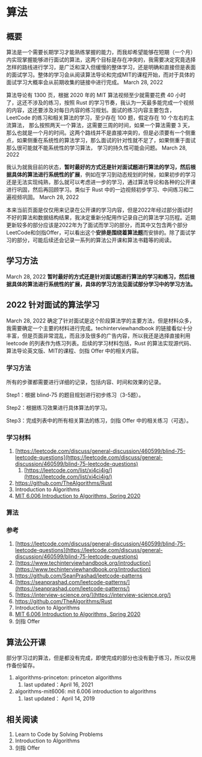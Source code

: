 # 算法

## 概要

算法是一个需要长期学习才能熟练掌握的能力，而我却希望能够在短期（一个月）内实现掌握能够进行面试的算法，这两个目标是存在冲突的，我需要决定究竟选择怎样的路线进行学习，是广泛和深入但缓慢的整体学习，还是明确和直接但是表面的面试学习。整体的学习会从阅读算法导论和完成MIT的课程开始，而对于具体的面试学习大概率会从前期收集的链接中进行完成。 March 28, 2022 

算法导论有 1300 页，根据 2020 年的 MIT 算法视频至少就需要花费 40 小时了，这还不涉及的练习，按照 Rust 的学习节奏，我认为一天最多能完成一个视频的内容，这还要涉及对每日内容的练习规划。面试的练习内容主要包含，LeetCode 的练习和相关算法的学习，至少存在 100 题，假定存在 10 个左右的主流算法， 那么按照两天一个算法，这需要三周的时间，如果一个算法需要 3 天，那么也就是一个月的时间。这两个路线并不是直接冲突的，但是必须要有一个侧重点，如果侧重在系统性的算法学习，那么面试的针对性就不足了，如果侧重于面试那么很可能就不能系统性的学习算法， 学习的持久性可能会问题。 March 28, 2022 

我认为就我目前的状态，**暂时最好的方式还是针对面试题进行算法的学习，然后根据具体的算法进行系统性的扩展**，例如在学习到动态规划的时候，如果初步的学习还是无法实现纯熟，那么就可以考虑进一步的学习，通过算法导论和各种的公开课进行巩固，然后再回顾学习。类似于 Rust 中的一边视频初步学习、中间练习和二遍视频巩固。 March 28, 2022 

本来当前页面是仅仅用来记录在公开课的学习内容，但是2022年经过部分面试时不好的算法和数据结构结果，我决定重新分配用作记录自己的算法学习历程。近期更新较多的部分应该是2022年为了面试而学习的部分，而其中又包含两个部分LeetCode和剑指Offer，可以看出这个**安排是围绕着算法题**而安排的。除了面试学习的部分，可能后续还会记录一系列的算法公开课和算法书籍等的阅读。

## 学习方法

March 28, 2022 **暂时最好的方式还是针对面试题进行算法的学习和练习，然后根据具体的算法进行系统性的扩展，具体的学习方法见面试部分学习中的学习方法。**

## 2022 针对面试的算法学习

March 28, 2022 确定了针对面试是这个阶段算法学的主要方法，但是材料众多，我需要确定一个主要的材料进行完成。techinterviewhandbook 的链接看似十分丰富，但是页面非常混乱，而且涉及很多的广告内容，所以我还是选择直接利用 leetcode 的列表作为练习列表。后续的学习材料包括，Rust 的算法实现源代码、算法导论英文版、MIT的课程、剑指 Offer 中的相关内容。

### 学习方法

所有的步骤都需要进行详细的记录，包括内容、时间和效果的记录。

Step1：根据 blind-75 的题目规划进行初步练习（3-5题）。

Step2：根据练习效果进行具体算法的学习。

Step3：完成列表中的所有相关算法的练习，剑指 Offer 中的相关练习（可选）。

### 学习材料

1. [https://leetcode.com/discuss/general-discussion/460599/blind-75-leetcode-questions](https://leetcode.com/discuss/general-discussion/460599/blind-75-leetcode-questions)
    1. [https://leetcode.com/list/xi4ci4ig/](https://leetcode.com/list/xi4ci4ig/)
2. https://github.com/TheAlgorithms/Rust
3. Introduction to Algorithms
4. [MIT 6.006 Introduction to Algorithms, Spring 2020](https://www.youtube.com/watch?v=ZA-tUyM_y7s&list=PLUl4u3cNGP63EdVPNLG3ToM6LaEUuStEY)

### 算法

### 参考

1. [https://leetcode.com/discuss/general-discussion/460599/blind-75-leetcode-questions](https://leetcode.com/discuss/general-discussion/460599/blind-75-leetcode-questions)
2. [https://www.techinterviewhandbook.org/introduction](https://www.techinterviewhandbook.org/introduction)
3. https://github.com/SeanPrashad/leetcode-patterns
4. [https://seanprashad.com/leetcode-patterns/](https://seanprashad.com/leetcode-patterns/)
5. [https://interview-science.org/](https://interview-science.org/)
6. https://github.com/TheAlgorithms/Rust
7. Introduction to Algorithms
8. [MIT 6.006 Introduction to Algorithms, Spring 2020](https://www.youtube.com/watch?v=ZA-tUyM_y7s&list=PLUl4u3cNGP63EdVPNLG3ToM6LaEUuStEY)
9. 剑指 Offer

## 算法公开课

部分学习过的算法，但是都没有完成，即使完成的部分也没有勤于练习，所以仅用作备份留存。

1. algorithms-princeton: princeton algorithms
    1. last updated：April 16, 2021
2. algorithms-mit6006: mit 6.006 introduction to algorithms
    1. last updated： April 14, 2019

## 相关阅读

1. Learn to Code by Solving Problems
2. Introduction to Algorithms
3. 剑指 Offer